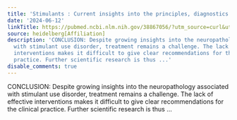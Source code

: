 ```yaml
---
title: 'Stimulants : Current insights into the principles, diagnostics and treatment'
date: '2024-06-12'
linkTitle: https://pubmed.ncbi.nlm.nih.gov/38867056/?utm_source=curl&utm_medium=rss&utm_campaign=pubmed-2&utm_content=1FakS-2QOkCT8HsMOQP1bCRQ4YzyumYOmxmF0moLsQ3dFB1E9V&fc=20220326224207&ff=20240613182215&v=2.18.0.post9+e462414
source: heidelberg[Affiliation]
description: 'CONCLUSION: Despite growing insights into the neuropathology associated
  with stimulant use disorder, treatment remains a challenge. The lack of effective
  interventions makes it difficult to give clear recommendations for the clinical
  practice. Further scientific research is thus ...'
disable_comments: true
---
```

CONCLUSION: Despite growing insights into the neuropathology associated with stimulant use disorder, treatment remains a challenge. The lack of effective interventions makes it difficult to give clear recommendations for the clinical practice. Further scientific research is thus ...